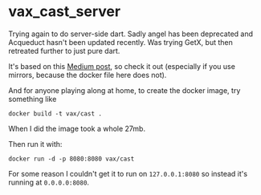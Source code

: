 # vax_cast_server

Trying again to do server-side dart. Sadly angel has been deprecated and Acqueduct hasn't been updated recently. Was trying GetX, but then retreated further to just pure dart.

It's based on this [Medium post](https://medium.com/google-cloud/build-slim-docker-images-for-dart-apps-ee98ea1d1cf7), so check it out (especially if you use mirrors, because the docker file here does not).

And for anyone playing along at home, to create the docker image, try something like
```
docker build -t vax/cast .
```
When I did the image took a whole 27mb.

Then run it with:
```
docker run -d -p 8080:8080 vax/cast
```

For some reason I couldn't get it to run on ```127.0.0.1:8080``` so instead it's running at ```0.0.0.0:8080```.
